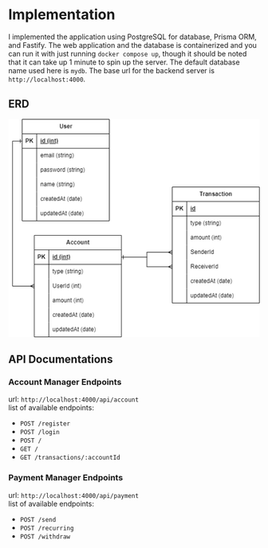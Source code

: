 # Implementation    
I implemented the application using PostgreSQL for database, Prisma ORM, and Fastify. The web application and the database is containerized and you can run it with just running `docker compose up`, though it should be noted that it can take up 1 minute to spin up the server. The default database name used here is `mydb`. The base url for the backend server is `http://localhost:4000`.     

## ERD  
![](be_erd.drawio.png)  
  
## API Documentations  
### Account Manager Endpoints  
url: `http://localhost:4000/api/account`  
list of available endpoints:  
- `POST /register`  
- `POST /login`  
- `POST /`  
- `GET /`  
- `GET /transactions/:accountId`

### Payment Manager Endpoints  
url: `http://localhost:4000/api/payment`  
list of available endpoints:  
- `POST /send`  
- `POST /recurring`  
- `POST /withdraw`  
